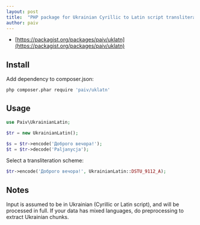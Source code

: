 ```yaml
---
layout: post
title:  "PHP package for Ukrainian Cyrillic to Latin script transliteration"
author: paiv
---
```


- [https://packagist.org/packages/paiv/uklatn](https://packagist.org/packages/paiv/uklatn)


Install
--

Add dependency to composer.json:
```sh
php composer.phar require 'paiv/uklatn'
```


Usage
--

```php
use Paiv\UkrainianLatin;

$tr = new UkrainianLatin();

$s = $tr->encode('Доброго вечора!');
$t = $tr->decode('Paljanycja');
```

Select a transliteration scheme:
```php
$tr->encode('Доброго вечора!', UkrainianLatin::DSTU_9112_A);
```


Notes
--
Input is assumed to be in Ukrainian (Cyrillic or Latin script), and will be processed in full.
If your data has mixed languages, do preprocessing to extract Ukrainian chunks.

